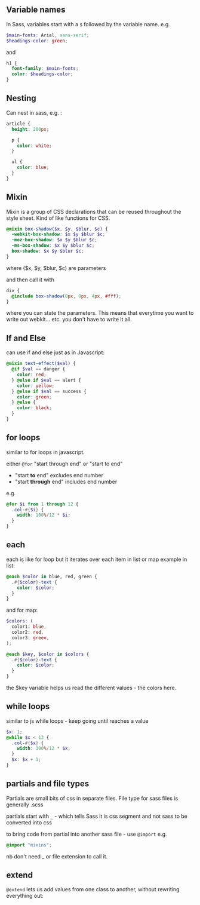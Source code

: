 ## Variable names

In Sass, variables start with a `$` followed by the variable name.
e.g.

```scss
$main-fonts: Arial, sans-serif;
$headings-color: green;
```

and

```scss
h1 {
  font-family: $main-fonts;
  color: $headings-color;
}
```

## Nesting

Can nest in sass, e.g. :

```scss
article {
  height: 200px;

  p {
    color: white;
  }

  ul {
    color: blue;
  }
}
```

## Mixin

Mixin is a group of CSS declarations that can be reused throughout the style sheet. Kind of like functions for CSS.

```scss
@mixin box-shadow($x, $y, $blur, $c) {
  -webkit-box-shadow: $x $y $blur $c;
  -moz-box-shadow: $x $y $blur $c;
  -ms-box-shadow: $x $y $blur $c;
  box-shadow: $x $y $blur $c;
}
```

where ($x, $y, $blur, $c) are parameters

and then call it with

```scss
div {
  @include box-shadow(0px, 0px, 4px, #fff);
}
```

where you can state the parameters. This means that everytime you want to write out webkit... etc. you don't have to write it all.

## If and Else

can use if and else just as in Javascript:

```scss
@mixin text-effect($val) {
  @if $val == danger {
    color: red;
  } @else if $val == alert {
    color: yellow;
  } @else if $val == success {
    color: green;
  } @else {
    color: black;
  }
}
```

## for loops

similar to for loops in javascript.

either `@for` "start through end" or "start to end"

- "start **to** end" excludes end number
- "start **through** end" includes end number

e.g.

```scss
@for $i from 1 through 12 {
  .col-#{$i} {
    width: 100%/12 * $i;
  }
}
```

## each

each is like for loop but it iterates over each item in list or map
example in list:

```scss
@each $color in blue, red, green {
  .#{$color}-text {
    color: $color;
  }
}
```

and for map:

```scss
$colors: (
  color1: blue,
  color2: red,
  color3: green,
);

@each $key, $color in $colors {
  .#{$color}-text {
    color: $color;
  }
}
```

the $key variable helps us read the different values - the colors here.

## while loops

similar to js while loops - keep going until reaches a value

```scss
$x: 1;
@while $x < 13 {
  .col-#{$x} {
    width: 100%/12 * $x;
  }
  $x: $x + 1;
}
```

## partials and file types

Partials are small bits of css in separate files. File type for sass files is generally .scss

partials start with `_` - which tells Sass it is css segment and not sass to be converted into css

to bring code from partial into another sass file - use `@import`
e.g.

```scss
@import "mixins";
```

nb don't need \_ or file extension to call it.

## extend

`@extend` lets us add values from one class to another, without rewriting everything out:
